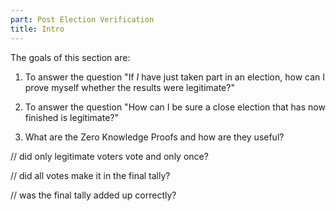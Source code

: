 ```yaml
---
part: Post Election Verification
title: Intro
---
```


The goals of this section are:

1. To answer the question "If _I_ have just taken part in an election, how can I prove myself whether the results were legitimate?"

2. To answer the question "How can I be sure a close election that has now finished is legitimate?"

3. What are the Zero Knowledge Proofs and how are they useful?

// did only legitimate voters vote and only once?

// did all votes make it in the final tally?

// was the final tally added up correctly?
